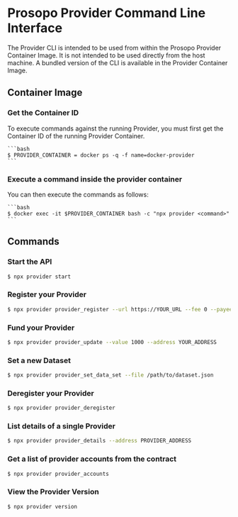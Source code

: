 # Prosopo Provider Command Line Interface

The Provider CLI is intended to be used from within the Prosopo Provider Container Image. It is not intended to be used
directly from the host machine. A bundled version of the CLI is available in the Provider Container Image.

## Container Image

### Get the Container ID

To execute commands against the running Provider, you must first get the Container ID of the running Provider Container.

    ```bash
    $ PROVIDER_CONTAINER = docker ps -q -f name=docker-provider
    ```

### Execute a command inside the provider container

You can then execute the commands as follows:

    ```bash
    $ docker exec -it $PROVIDER_CONTAINER bash -c "npx provider <command>"
    ```

## Commands

### Start the API

```bash
$ npx provider start
```

### Register your Provider

```bash
$ npx provider provider_register --url https://YOUR_URL --fee 0 --payee Dapp
```

### Fund your Provider

```bash
$ npx provider provider_update --value 1000 --address YOUR_ADDRESS
```

### Set a new Dataset

```bash
$ npx provider provider_set_data_set --file /path/to/dataset.json
```

### Deregister your Provider

```bash
$ npx provider provider_deregister
```

### List details of a single Provider

```bash
$ npx provider provider_details --address PROVIDER_ADDRESS
```

### Get a list of provider accounts from the contract

```bash
$ npx provider provider_accounts
```

### View the Provider Version

```bash
$ npx provider version
```
